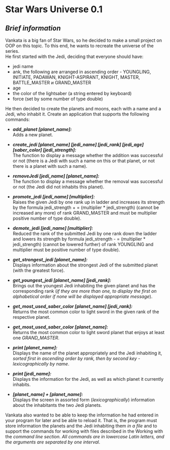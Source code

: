 # Star Wars Universe 0.1
## *Brief information*

Vankata is a big fan of Star Wars, so he decided to make a small project on OOP on this topic.
To this end, he wants to recreate the universe of the series.<br/>
He first started with the Jedi, deciding that everyone should have: 
- jedi name
- ank, the following are arranged in ascending order - YOUNGLING,
INITIATE, PADAWAN, KNIGHT-ASPIRANT, KNIGHT, MASTER, BATTLE_MASTER и GRAND_MASTER
- age
- the color of the lightsaber (a string entered by keyboard) 
- force (set by some number of type double)<br/> 

He then decided to create the planets and moons, each with a name and a Jedi, who inhabit it.
Create an application that supports the following commands:<br/> 

 - **_add_planet [planet_name]:_**<br/>
Adds a new planet.<br/>

- **_create_jedi [planet_name] [jedi_name] [jedi_rank] [jedi_age] [saber_color] [jedi_strength]:_**<br/>
The function to display a message whether the addition was successful or not
(there is a Jedi with such a name on this or that planet, or not there is a planet with such a name).<br/>

- **_removeJedi [jedi_name] [planet_name]:_**<br/>
The function to display a message whether the removal was successful or not (the Jedi did not inhabits this planet).<br/> 

- **_promote_jedi [jedi_name] [multiplier]:_**<br/>
Raises the given Jedi by one rank up in ladder and increases its strength by the formula
jedi_strength + = (multiplier * jedi_strength) (cannot be increased any more)
of rank GRAND_MASTER and must be multiplier positive number of type double).<br/> 

- **_demote_jedi [jedi_name] [multiplier]:_**<br/>
Reduced the rank of the submitted Jedi by one rank down the ladder and lowers its strength by
formula jedi_strength - = (multiplier * jedi_strength) (cannot be lowered further)
of rank YOUNGLING and multiplier must be positive number of type double).<br/>

- **_get_strongest_jedi [planet_name]:_**<br/>
Displays information about the strongest Jedi of the submitted planet (with the greatest force).<br/> 

- **_get_youngest_jedi [planet_name] [jedi_rank]:_**<br/>
Brings out the youngest Jedi inhabiting the given planet and has the corresponding rank
(_if they are more than one, to display the first on alphabetical order if none will be displayed appropriate message_).<br/> 

- **_get_most_used_saber_color [planet_name] [jedi_rank]:_**<br/>
Returns the most common color to light sword in the given rank of the respective planet.<br/> 

- **_get_most_used_saber_color [planet_name]:_**<br/>
Returns the most common color to light sword planet that enjoys at least one _GRAND_MASTER_.<br/>

- **_print [planet_name]:_**<br/>
Displays the name of the planet appropriately and the Jedi inhabiting it, _sorted first in
ascending order by rank, then by second key - lexicographically by name_.<br/> 

- **_print [jedi_name]:_**<br/>
Displays the information for the Jedi, as well as which planet it currently inhabits.<br/>

- **_[planet_name] + [planet_name]:_**<br/>
Displays the screen in assorted form (_lexicographically_) information about the inhabitants the two Jedi planets.<br/> 

Vankata also wanted to be able to keep the information he had entered in
your program for later and be able to reload it. That is, the program must
store information the planets and the Jedi inhabiting them _in a file_ and to
support the commands for working with files described in the Working with the _command line section.
All commands are in lowercase Latin letters, and the arguments are separated by one interval_.<br/> 

